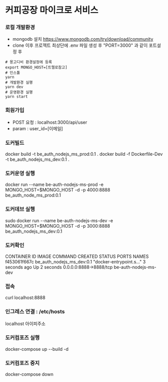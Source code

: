 # 커피공장 마이크로 서비스 

### 로컬 개발환경
- mongodb 설치 https://www.mongodb.com/try/download/community
- clone 이후 프로젝트 최상단에 .env 파일 생성 후 "PORT=3000" 과 같이 포트설정 후

```
# 몽고디비 환경설정에 등록
export MONGO_HOST=[트렐로참고]
# 인스톨
yarn 
# 개발환경 실행
yarn dev 
# 운영환경 실행
yarn start
```

### 회원가입

- POST 요청 : localhost:3000/api/user
- param : user_id=[이메일]

### 도커빌드
docker build -t be_auth_nodejs_ms_prod:0.1 .
docker build -f Dockerfile-Dev -t be_auth_nodejs_ms_dev:0.1 .
### 도커운영 실행 
docker run --name be-auth-nodejs-ms-prod -e MONGO_HOST=$MONGO_HOST -d -p 4000:8888 be_auth_node_ms_prod:0.1
### 도커데브 실행 
sudo docker run --name be-auth-nodejs-ms-dev -e MONGO_HOST=$MONGO_HOST -d -p 3000:8888 be_auth_nodejs_ms_dev:0.1
### 도커확인
CONTAINER ID        IMAGE                       COMMAND                  CREATED             STATUS              PORTS                    NAMES
f453061f667c        be_auth_nodejs_ms_dev:0.1   "docker-entrypoint.s…"   3 seconds ago       Up 2 seconds        0.0.0.0:8888->8888/tcp   be-auth-nodejs-ms-dev
### 접속
curl localhost:8888
### 인그레스 연결 : /etc/hosts
localhost 아이피주소
### 도커컴포즈 실행
docker-compose up --build -d
### 도커컴포즈 중지
docker-compose down 

